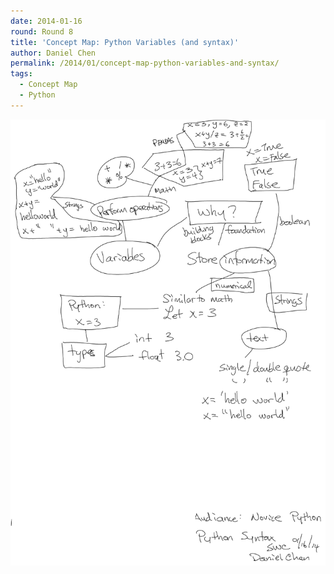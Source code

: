 ```yaml
---
date: 2014-01-16
round: Round 8
title: 'Concept Map: Python Variables (and syntax)'
author: Daniel Chen
permalink: /2014/01/concept-map-python-variables-and-syntax/
tags:
  - Concept Map
  - Python
---
```

[<img class="size-full wp-image-5485" alt="Daniel Chen 8.1 Concept Map Python Variables Ver 1" src="/uploads/2014/01/page1.png" />][1]

 [1]: /uploads/2014/01/page1.png
